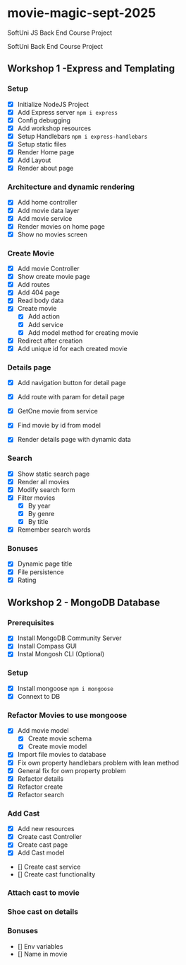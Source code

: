 # movie-magic-sept-2025
SoftUni JS Back End Course Project

SoftUni Back End Course Project

## Workshop 1 -Express and Templating

### Setup

- [x] Initialize NodeJS Project
- [x] Add Express server `npm i express`
- [x] Config debugging
- [x] Add workshop resources
- [x] Setup Handlebars `npm i express-handlebars`
- [x] Setup static files
- [x] Render Home page
- [x] Add Layout
- [x] Render about page

### Architecture and dynamic rendering
- [x] Add home controller
- [x] Add movie data layer
- [x] Add movie service
- [x] Render movies on home page
- [x] Show no movies screen
### Create Movie
- [x] Add movie Controller
- [x] Show create movie page
- [x] Add routes
- [x] Add 404 page
- [x] Read body data
- [x] Create movie
    - [x] Add action
    - [x] Add service
    - [x] Add model method for creating movie
- [x] Redirect after creation
- [x] Add unique id for each created movie   

### Details page
- [x] Add navigation button for detail page
- [x] Add route with param for detail page
- [x] GetOne movie from service
- [x] Find movie by id from model
- [x] Render details page with dynamic data


### Search
- [x] Show static search page
- [x] Render all movies
- [x] Modify search form
- [x] Filter movies
    - [x] By year
    - [x] By genre
    - [x] By title
- [x] Remember search words
### Bonuses
- [x] Dynamic page title
- [x] File persistence
- [x] Rating

## Workshop 2 - MongoDB Database

### Prerequisites
- [x] Install MongoDB Community Server
- [x] Install Compass GUI
- [x] Instal Mongosh CLI (Optional)

### Setup
- [x] Install mongoose `npm i mongoose`
- [x] Connext to DB

### Refactor Movies to use mongoose
- [x] Add movie model
    - [x] Create movie schema
    - [x] Create movie model
- [x] Import file movies to database
- [x] Fix own property handlebars problem with lean method
- [x] General fix for own property problem
- [x] Refactor details
- [x] Refactor create
- [x] Refactor search

### Add Cast
- [x] Add new resources
- [x] Create cast Controller
- [x] Create cast page
- [x] Add Cast model
- [] Create cast service
- [] Create cast functionality

### Attach cast to movie



### Shoe cast on details

### Bonuses
- [] Env variables
- [] Name in movie